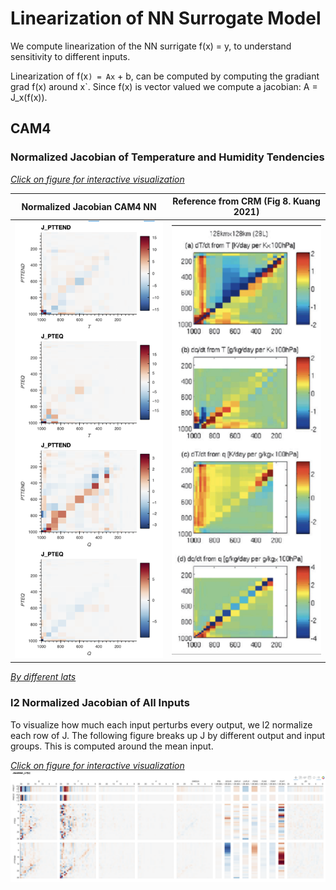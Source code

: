 # Linearization of NN Surrogate Model

We compute linearization of the NN surrigate f(x) = y, to understand sensitivity to different inputs.

Linearization of f(x`) = Ax` + b, can be computed by computing the gradiant grad f(x) around x`. Since f(x) is vector valued we compute a jacobian: A = J_x(f(x)). 



## CAM4


### Normalized Jacobian of Temperature and Humidity Tendencies
[*Click on figure for interactive visualization*](jacobian_norm_cam4.html)

Normalized Jacobian CAM4 NN  |  Reference from CRM (Fig 8. Kuang 2021)
:-------------------------:  |      :-------------------------:
[![](jacobian_norm_cam4.png)](jacobian_norm_cam4.html) | [![](ref_jacobian.png)](ref_jacobian.png)


[*By different lats*](jacobian_norm_cam4_by_lats.html)


### l2 Normalized Jacobian of All Inputs

To visualize how much each input perturbs every output, we l2 normalize each row of J. The following figure breaks up J by different output and input groups. This is computed around the mean input.

[*Click on figure for interactive visualization*](jacobian.html)
[![](jacobian.png)](jacobian.html)
